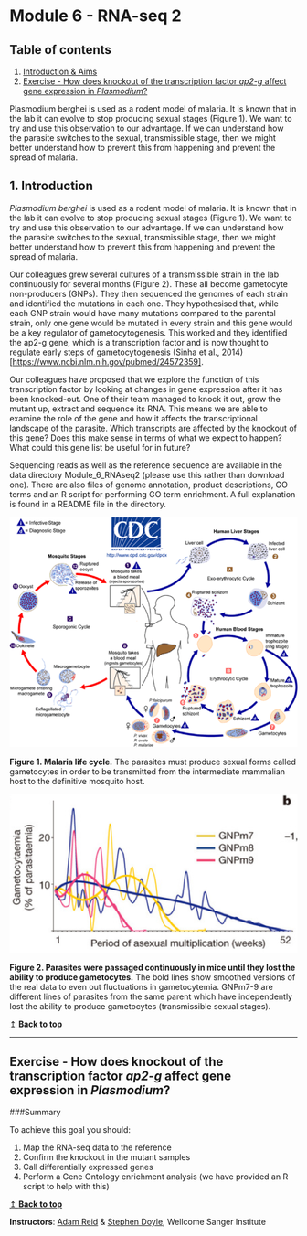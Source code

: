 # Module 6 - RNA-seq 2


## Table of contents
1. [Introduction & Aims](#introduction)
2. [Exercise - How does knockout of the transcription factor *ap2-g* affect gene expression in *Plasmodium*?](#exercise1)

Plasmodium berghei is used as a rodent model of malaria. It is known that in the lab it can evolve to stop producing sexual stages (Figure 1). We want to try and use this observation to our advantage. If we can understand how the parasite switches to the sexual, transmissible stage, then we might better understand how to prevent this from happening and prevent the spread of malaria. 

## 1. Introduction <a name="introduction"></a>

*Plasmodium berghei* is used as a rodent model of malaria. It is known that in the lab it can evolve to stop producing sexual stages (Figure 1). We want to try and use this observation to our advantage. If we can understand how the parasite switches to the sexual, transmissible stage, then we might better understand how to prevent this from happening and prevent the spread of malaria. 

Our colleagues grew several cultures of a transmissible strain in the lab continuously for several months (Figure 2). These all become gametocyte non-producers (GNPs). They then sequenced the genomes of each strain and identified the mutations in each one. They hypothesised that, while each GNP strain would have many mutations compared to the parental strain, only one gene would be mutated in every strain and this gene would be a key regulator of gametocytogenesis. This worked and they identified the ap2-g gene, which is a transcription factor and is now thought to regulate early steps of gametocytogenesis (Sinha et al., 2014)[https://www.ncbi.nlm.nih.gov/pubmed/24572359]. 

Our colleagues have proposed that we explore the function of this transcription factor by looking at changes in gene expression after it has been knocked-out. One of their team managed to knock it out, grow the mutant up, extract and sequence its RNA. This means we are able to examine the role of the gene and how it affects the transcriptional landscape of the parasite. Which transcripts are affected by the knockout of this gene? Does this make sense in terms of what we expect to happen? What could this gene list be useful for in future?

Sequencing reads as well as the reference sequence are available in the data directory Module_6_RNAseq2 (please use this rather than download one). There are also files of genome annotation, product descriptions, GO terms and an R script for performing GO term enrichment. A full explanation is found in a README file in the directory.

![](images/module6_image1.png)

**Figure 1. Malaria life cycle.** The parasites must produce sexual forms called gametocytes in order to be transmitted from the intermediate mammalian host to the definitive mosquito host.

![](images/module6_image2.png)

**Figure 2. Parasites were passaged continuously in mice until they lost the ability to produce gametocytes.** The bold lines show smoothed versions of the real data to even out fluctuations in gametocytemia. GNPm7-9 are different lines of parasites from the same parent which have independently lost the ability to produce gametocytes (transmissible sexual stages).


 [↥ **Back to top**](#top)
 
 
  ******
## Exercise - How does knockout of the transcription factor *ap2-g* affect gene expression in *Plasmodium*? <a name="exercise1"></a>
 
###Summary

To achieve this goal you should:
1. Map the RNA-seq data to the reference
2. Confirm the knockout in the mutant samples
3. Call differentially expressed genes
4. Perform a Gene Ontology enrichment analysis (we have provided an R script to help with this)

 [↥ **Back to top**](#top)

**Instructors**: [Adam Reid](mailto:ar11@sanger.ac.uk) & [Stephen Doyle](mailto:sd21@sanger.ac.uk), Wellcome Sanger Institute

